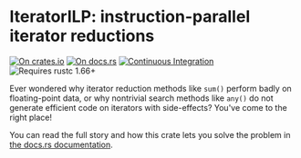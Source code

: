 # IteratorILP: instruction-parallel iterator reductions

[![On crates.io](https://img.shields.io/crates/v/iterator_ilp.svg)](https://crates.io/crates/iterator_ilp)
[![On docs.rs](https://docs.rs/iterator_ilp/badge.svg)](https://docs.rs/iterator_ilp/)
[![Continuous Integration](https://github.com/HadrienG2/iterator_ilp/workflows/Continuous%20Integration/badge.svg)](https://github.com/HadrienG2/iterator_ilp/actions?query=workflow%3A%22Continuous+Integration%22)
![Requires rustc 1.66+](https://img.shields.io/badge/rustc-1.66+-red.svg)

Ever wondered why iterator reduction methods like `sum()` perform badly on
floating-point data, or why nontrivial search methods like `any()` do not
generate efficient code on iterators with side-effects? You've come to the right
place!

You can read the full story and how this crate lets you solve the problem in
[the docs.rs documentation](https://docs.rs/iterator_ilp/latest/iterator_ilp/).
